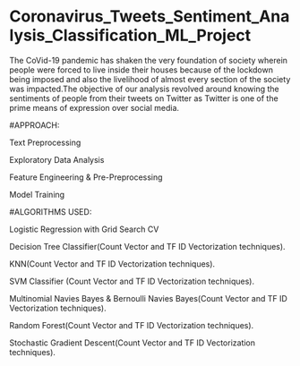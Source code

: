 # Coronavirus_Tweets_Sentiment_Analysis_Classification_ML_Project
The CoVid-19 pandemic has shaken the very foundation of society wherein people were forced to live inside their houses because of the lockdown being imposed and also the livelihood of almost every section of the society was impacted.The objective of our analysis revolved around knowing the sentiments of people from their tweets on Twitter as Twitter is one of the prime means of expression over social media.

#APPROACH:

Text Preprocessing

Exploratory Data Analysis

Feature Engineering & Pre-Preprocessing

Model Training

#ALGORITHMS USED:

Logistic Regression with Grid Search CV

Decision Tree Classifier(Count Vector and TF ID Vectorization techniques).

KNN(Count Vector and TF ID Vectorization techniques).

SVM Classifier (Count Vector and TF ID Vectorization techniques).

Multinomial Navies Bayes & Bernoulli Navies Bayes(Count Vector and TF ID Vectorization techniques).

Random Forest(Count Vector and TF ID Vectorization techniques).

Stochastic Gradient Descent(Count Vector and TF ID Vectorization techniques).
